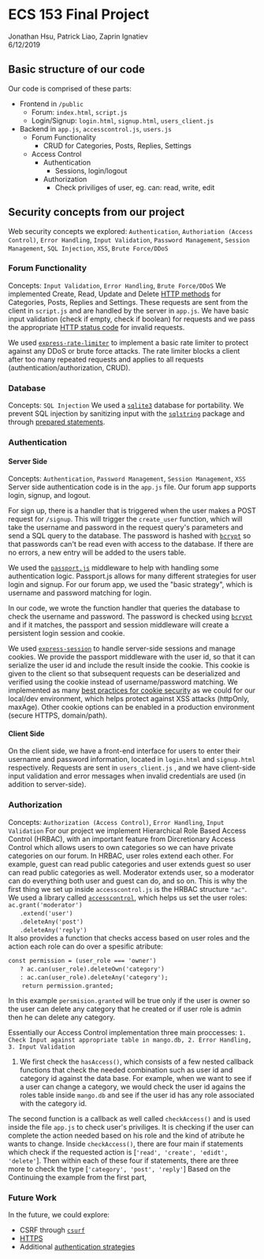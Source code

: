 # ECS 153 Final Project
Jonathan Hsu, Patrick Liao, Zaprin Ignatiev  
6/12/2019


## Basic structure of our code
Our code is comprised of these parts: 
- Frontend in `/public`
	- Forum: `index.html`, `script.js`
	- Login/Signup: `login.html`, `signup.html`, `users_client.js` 
- Backend in `app.js`, `accesscontrol.js`, `users.js`
	- Forum Functionality
		- CRUD for Categories, Posts, Replies, Settings
	- Access Control
	    - Authentication
		    - Sessions, login/logout
		- Authorization
		    - Check priviliges of user, eg. can: read, write, edit 

## Security concepts from our project
Web security concepts we explored:
`Authentication`, `Authoriation (Access Control)`, `Error Handling`, `Input Validation`, `Password Management`, `Session Management`, `SQL Injection`, `XSS`, `Brute Force/DDoS`

### Forum Functionality
Concepts: `Input Validation`, `Error Handling`, `Brute Force/DDoS`
We implemented Create, Read, Update and Delete [HTTP methods](https://www.restapitutorial.com/lessons/httpmethods.html) for Categories, Posts, Replies and Settings. These requests are sent from the client in `script.js` and are handled by the server in `app.js`. We have basic input validation (check if empty, check if boolean) for requests and we pass the appropriate [HTTP status code](https://www.restapitutorial.com/httpstatuscodes.html) for invalid requests. 

We used [`express-rate-limiter`](https://www.npmjs.com/package/express-rate-limit) to implement a basic rate limiter to protect against any DDoS or brute force attacks. The rate limiter blocks a client after too many repeated requests and applies to all requests (authentication/authorization, CRUD). 


### Database
Concepts: `SQL Injection`
We used a [`sqlite3`](https://www.npmjs.com/package/sqlite3) database for portability. We prevent SQL injection by sanitizing input with the [`sqlstring`](https://www.npmjs.com/package/sqlstring) package and through [prepared statements](https://github.com/mapbox/node-sqlite3/wiki/API#databaserunsql-param--callback).


### Authentication
#### Server Side
Concepts: `Authentication`, `Password Management`, `Session Management`, `XSS`
Server side authentication code is in the ```app.js``` file. Our forum app supports login, signup, and logout.

For sign up, there is a handler that is triggered when the user makes a POST request for ```/signup```. This will trigger the ```create_user``` function, which will take the username and password in the request query's parameters and send a SQL query to the database. The password is hashed with [`bcrypt`](https://www.npmjs.com/package/bcrypt) so that passwords can't be read even with access to the database. If there are no errors, a new entry will be added to the users table.

We used the [`passport.js`](http://www.passportjs.org/) middleware to help with handling some authentication logic. Passport.js allows for many different strategies for user login and signup. For our forum app, we used the "basic strategy", which is username and password matching for login. 

In our code, we wrote the function handler that queries the database to check the username and password. The password is checked using [`bcrypt`](https://www.npmjs.com/package/bcrypt) and if it matches, the passport and session middleware will create a persistent login session and cookie.

We used [`express-session`](https://www.npmjs.com/package/express-session) to handle server-side sessions and manage cookies. We provide the passport middleware with the user id, so that it can serialize the user id and include the result inside the cookie. This cookie is given to the client so that subsequent requests can be deserialized and verified using the cookie instead of username/password matching. We implemented as many [best practices for cookie security](https://expressjs.com/en/advanced/best-practice-security.html#use-cookies-securely) as we could for our local/dev environment, which helps protect against XSS attacks (httpOnly, maxAge). Other cookie options can be enabled in a production environment (secure HTTPS, domain/path). 

#### Client Side
On the client side, we have a front-end interface for users to enter their username and password information, located in ```login.html``` and ```signup.html``` respectively. Requests are sent in ```users_client.js``` , and we have client-side input validation and error messages when invalid credentials are used (in addition to server-side). 

### Authorization
Concepts: `Authorization (Access Control)`, `Error Handling`, `Input Validation`
For our project we implement Hierarchical Role Based Access Control (HRBAC), with an important feature from Dircretionary Access Control which allows users to own categories so we can have private categories on our forum. In HRBAC, user roles extend each other. For example, guest can read public categories and user extends guest so user can read public categories as well. Moderator extends user, so a moderator can do everything both user and guest can do, and so on. This is why the first thing we set up inside `accesscontrol.js` is the HRBAC structure `"ac"`. 
We used a library called [`accesscontrol`](https://www.npmjs.com/package/accesscontrol), which helps us set the user roles: 
`ac.grant('moderator')`   
&nbsp;&nbsp;&nbsp;&nbsp;&nbsp;&nbsp;`.extend('user')`   
&nbsp;&nbsp;&nbsp;&nbsp;&nbsp;&nbsp;`.deleteAny('post')`   
&nbsp;&nbsp;&nbsp;&nbsp;&nbsp;&nbsp;`.deleteAny('reply')`   
It also provides a function that checks access based on user roles and the action each role can do over a spesific atribute:

`const permission = (user_role === 'owner')`   
&nbsp;&nbsp;&nbsp;&nbsp;&nbsp;&nbsp;`? ac.can(user_role).deleteOwn('category')`   
&nbsp;&nbsp;&nbsp;&nbsp;&nbsp;&nbsp;`: ac.can(user_role).deleteAny('category');`   
&nbsp;&nbsp;&nbsp;&nbsp;&nbsp;&nbsp; `return permission.granted;`   

In this example `persmision.granted` will be true only if the user is owner so the user can delete any category that he created or if user role is admin then he can delete any category.   

Essentially our Access Control implementation three main proccesses: `1. Check Input against appropriate table in mango.db, 2. Error Handling, 3. Input Validation`   


1. We first check the `hasAccess()`, which consists of a few nested callback functions that check the needed combination such as user id and category id against the data base. For example, when we want to see if a user can change a category, we would check the user id agains the roles table inside `mango.db` and see if the user id has any role associated with the category id.   

The second function is a callback as well called `checkAccess()` and is used inside the file `app.js` to check user's priviliges. It is checking if the user can complete the action needed based on his role and the kind of atribute he wants to change. Inside `checkAccess()`, there are four main if statements which check if the requested action is [`'read', 'create', 'edidt', 'delete'`]. Then within each of these four if statements, there are three more to check the type [`'category', 'post', 'reply'`] Based on the  Continuing the example from the first part, 





### Future Work
In the future, we could explore:
- CSRF through [`csurf`](https://www.npmjs.com/package/csurf)
- [HTTPS](https://nodejs.org/api/https.html)
- Additional [authentication strategies](http://www.passportjs.org/packages/)